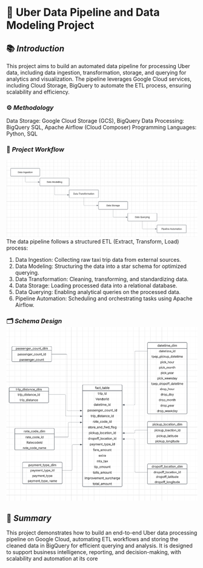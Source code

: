 # 📂 **Uber Data Pipeline and Data Modeling Project**

## 📚 *Introduction*
This project aims to build an automated data pipeline for processing Uber data, including data ingestion, transformation, storage, and querying for analytics and visualization. The pipeline leverages Google Cloud services, including Cloud Storage, BigQuery to automate the ETL process, ensuring scalability and efficiency.

### ⚙️ *Methodology*
Data Storage: Google Cloud Storage (GCS), BigQuery
Data Processing: BigQuery SQL, Apache Airflow (Cloud Composer)
Programming Languages: Python, SQL

### 🔄 *Project Workflow*
![Airflow DAG](https://github.com/ZhihongMai/End-to-End-Uber-Data-Engineering/blob/main/Airflow.png)
The data pipeline follows a structured ETL (Extract, Transform, Load) process:
1. Data Ingestion: Collecting raw taxi trip data from external sources.
2. Data Modeling: Structuring the data into a star schema for optimized querying.
3. Data Transformation: Cleaning, transforming, and standardizing data.
4. Data Storage: Loading processed data into a relational database.
5. Data Querying: Enabling analytical queries on the processed data.
6. Pipeline Automation: Scheduling and orchestrating tasks using Apache Airflow.

### 🗂️ *Schema Design* ![Data Model](https://github.com/ZhihongMai/End-to-End-Uber-Data-Engineering/blob/main/Data%20Model.png)

## 📝 *Summary*
This project demonstrates how to build an end-to-end Uber data processing pipeline on Google Cloud, automating ETL workflows and storing the cleaned data in BigQuery for efficient querying and analysis. It is designed to support business intelligence, reporting, and decision-making, with scalability and automation at its core
